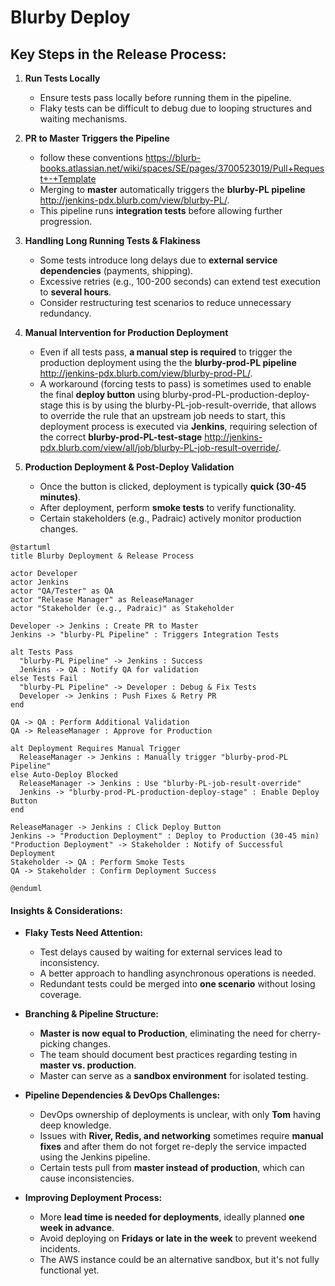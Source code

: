 # Blurby Deploy

## Key Steps in the Release Process:
1. **Run Tests Locally**
   - Ensure tests pass locally before running them in the pipeline.
   - Flaky tests can be difficult to debug due to looping structures and waiting mechanisms.

2. **PR to Master Triggers the Pipeline**
   - follow these conventions https://blurb-books.atlassian.net/wiki/spaces/SE/pages/3700523019/Pull+Request+-+Template
   - Merging to **master** automatically triggers the **blurby-PL pipeline** http://jenkins-pdx.blurb.com/view/blurby-PL/.
   - This pipeline runs **integration tests** before allowing further progression.

3. **Handling Long Running Tests & Flakiness**
   - Some tests introduce long delays due to **external service dependencies** (payments, shipping).
   - Excessive retries (e.g., 100-200 seconds) can extend test execution to **several hours**.
   - Consider restructuring test scenarios to reduce unnecessary redundancy.

4. **Manual Intervention for Production Deployment**
   - Even if all tests pass, **a manual step is required** to trigger the production deployment using the the **blurby-prod-PL pipeline** http://jenkins-pdx.blurb.com/view/blurby-prod-PL/.
   - A workaround (forcing tests to pass) is sometimes used to enable the final **deploy button** using blurby-prod-PL-production-deploy-stage this is by using the blurby-PL-job-result-override, that allows to override the rule that an upstream job needs to start, this deployment process is executed via **Jenkins**, requiring selection of the correct **blurby-prod-PL-test-stage** http://jenkins-pdx.blurb.com/view/all/job/blurby-PL-job-result-override/.

5. **Production Deployment & Post-Deploy Validation**
   - Once the button is clicked, deployment is typically **quick (30-45 minutes)**.
   - After deployment, perform **smoke tests** to verify functionality.
   - Certain stakeholders (e.g., Padraic) actively monitor production changes.

```plantuml
@startuml
title Blurby Deployment & Release Process

actor Developer
actor Jenkins
actor "QA/Tester" as QA
actor "Release Manager" as ReleaseManager
actor "Stakeholder (e.g., Padraic)" as Stakeholder

Developer -> Jenkins : Create PR to Master
Jenkins -> "blurby-PL Pipeline" : Triggers Integration Tests

alt Tests Pass
  "blurby-PL Pipeline" -> Jenkins : Success
  Jenkins -> QA : Notify QA for validation
else Tests Fail
  "blurby-PL Pipeline" -> Developer : Debug & Fix Tests
  Developer -> Jenkins : Push Fixes & Retry PR
end

QA -> QA : Perform Additional Validation
QA -> ReleaseManager : Approve for Production

alt Deployment Requires Manual Trigger
  ReleaseManager -> Jenkins : Manually trigger "blurby-prod-PL Pipeline"
else Auto-Deploy Blocked
  ReleaseManager -> Jenkins : Use "blurby-PL-job-result-override"
  Jenkins -> "blurby-prod-PL-production-deploy-stage" : Enable Deploy Button
end

ReleaseManager -> Jenkins : Click Deploy Button
Jenkins -> "Production Deployment" : Deploy to Production (30-45 min)
"Production Deployment" -> Stakeholder : Notify of Successful Deployment
Stakeholder -> QA : Perform Smoke Tests
QA -> Stakeholder : Confirm Deployment Success

@enduml
```

#### **Insights & Considerations:**
- **Flaky Tests Need Attention:**
  - Test delays caused by waiting for external services lead to inconsistency.
  - A better approach to handling asynchronous operations is needed.
  - Redundant tests could be merged into **one scenario** without losing coverage.

- **Branching & Pipeline Structure:**
  - **Master is now equal to Production**, eliminating the need for cherry-picking changes.
  - The team should document best practices regarding testing in **master vs. production**.
  - Master can serve as a **sandbox environment** for isolated testing.

- **Pipeline Dependencies & DevOps Challenges:**
  - DevOps ownership of deployments is unclear, with only **Tom** having deep knowledge.
  - Issues with **River, Redis, and networking** sometimes require **manual fixes** and after them do not forget re-deply the service impacted using the Jenkins pipeline.
  - Certain tests pull from **master instead of production**, which can cause inconsistencies.

- **Improving Deployment Process:**
  - More **lead time is needed for deployments**, ideally planned **one week in advance**.
  - Avoid deploying on **Fridays or late in the week** to prevent weekend incidents.
  - The AWS instance could be an alternative sandbox, but it's not fully functional yet.


